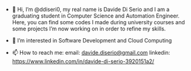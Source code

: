 - 👋 Hi, I’m @ddiseri0, my real name is Davide Di Serio and I am a graduating student in Computer Science and Automation Engineer. 
Here, you can find some codes I made during university courses and some projects I’m now working on in order to refine my skills.

- 👀 I’m interested in Software Development and Cloud Computing

- 📫 How to reach me:
      email: davide.diserio@gmail.com
      linkedin: https://www.linkedin.com/in/davide-di-serio-3920151a2/
